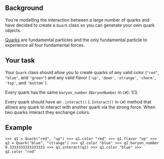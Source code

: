 ## Background

You're modelling the interaction between a large number of quarks and have decided to create a `Quark` class so you can generate your own quark objects.

[Quarks](https://en.wikipedia.org/wiki/Quark) are fundamental particles and the only fundamental particle to experience all four fundamental forces.

## Your task

Your `Quark` class should allow you to create quarks of any valid color (`"red"`, `"blue"`, and `"green"`) and any valid flavor (`'up'`, `'down'`, `'strange'`, `'charm'`, `'top'`, and `'bottom'`).

Every quark has the same `baryon_number` (`BaryonNumber` in `C#`): 1/3\.

Every quark should have an `.interact()` (`.Interact()` in `C#`) method that allows any quark to interact with another quark via the strong force. When two quarks interact they exchange colors.

## Example
    
    >>> q1 = Quark("red", "up") >>> q1.color "red" >>> q1.flavor "up" >>> q2 = Quark("blue", "strange") >>> q2.color "blue" >>> q2.baryon_number 0.3333333333333333 >>> q1.interact(q2) >>> q1.color "blue" >>> q2.color "red"
